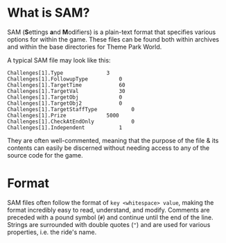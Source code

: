 # What is SAM?
SAM (**S**ettings **a**nd **M**odifiers) is a plain-text format that specifies various options for within the game. These files can be found both within archives and within the base directories for Theme Park World.  

A typical SAM file may look like this:
```# Sell 30 Drinks in 60 days
Challenges[1].Type				3
Challenges[1].FollowupType			0
Challenges[1].TargetTime			60
Challenges[1].TargetVal				30
Challenges[1].TargetObj				0
Challenges[1].TargetObj2			0
Challenges[1].TargetStaffType			0
Challenges[1].Prize				5000
Challenges[1].CheckAtEndOnly			0
Challenges[1].Independent			1
```

They are often well-commented, meaning that the purpose of the file & its contents can easily be discerned without needing access to any of the source code for the game.

# Format
SAM files often follow the format of `key <whitespace> value`, making the format incredibly easy to read, understand, and modify.
Comments are preceded with a pound symbol (`#`) and continue until the end of the line.
Strings are surrounded with double quotes (`"`) and are used for various properties, i.e. the ride's name.
